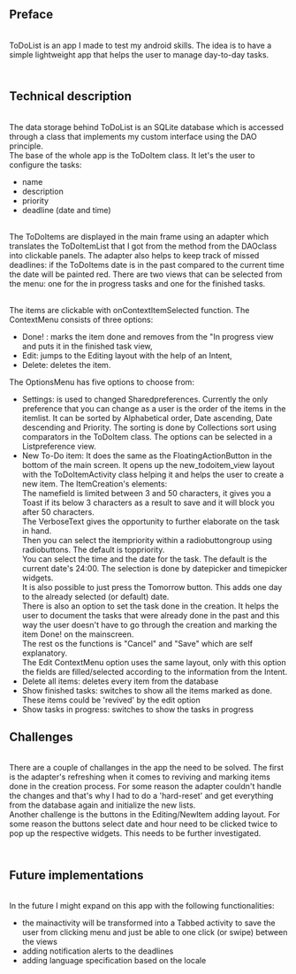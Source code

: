 <h2>Preface</h2>
<p><br />ToDoList is an app I made to test my android skills. The idea is to have a simple lightweight app that helps the user to manage day-to-day tasks.</p>
<h2><br />Technical description</h2>
<p><br />The data storage behind ToDoList is an SQLite database which is accessed through a class that implements my custom interface using the DAO principle. <br />The base of the whole app is the ToDoItem class. It let's the user to configure the tasks:</p>
<ul>
<li>name</li>
<li>description</li>
<li>priority</li>
<li>deadline (date and time)</li>
</ul>
<p><br />The ToDoItems are displayed in the main frame using an adapter which translates the ToDoItemList that I got from the method from the DAOclass into clickable panels. The adapter also helps to keep track of missed deadlines: if the ToDoItems date is in the past compared to the current time the date will be painted red. There are two views that can be selected from the menu: one for the in progress tasks and one for the finished tasks.</p>
<p><br />The items are clickable with onContextItemSelected function. The ContextMenu consists of three options:</p>
<ul>
<li>Done! : marks the item done and removes from the "In progress view and puts it in the finished task view,</li>
<li>Edit: jumps to the Editing layout with the help of an Intent,</li>
<li>Delete: deletes the item.</li>
</ul>
<p>The OptionsMenu has five options to choose from:</p>
<ul>
<li>Settings: is used to changed Sharedpreferences. Currently the only preference that you can change as a user is the order of the items in the itemlist. It can be sorted by Alphabetical order, Date ascending, Date descending and Priority. The sorting is done by Collections sort using comparators in the ToDoItem class. The options can be selected in a Listpreference view.</li>
<li>New To-Do item: It does the same as the FloatingActionButton in the bottom of the main screen. It opens up the new_todoitem_view layout with the ToDoItemActivity class helping it and helps the user to create a new item. The ItemCreation's elements:<br />The namefield is limited between 3 and 50 characters, it gives you a Toast if its below 3 characters as a result to save and it will block you after 50 characters.<br />The VerboseText gives the opportunity to further elaborate on the task in hand.<br />Then you can select the itempriority within a radiobuttongroup using radiobuttons. The default is toppriority.<br />You can select the time and the date for the task. The default is the current date's 24:00. The selection is done by datepicker and timepicker widgets. <br />It is also possible to just press the Tomorrow button. This adds one day to the already selected (or default) date. <br />There is also an option to set the task done in the creation. It helps the user to document the tasks that were already done in the past and this way the user doesn't have to go through the creation and marking the item Done! on the mainscreen.<br />The rest os the functions is "Cancel" and "Save" which are self explanatory.<br />The Edit ContextMenu option uses the same layout, only with this option the fields are filled/selected according to the information from the Intent.</li>
<li>Delete all items: deletes every item from the database</li>
<li>Show finished tasks: switches to show all the items marked as done. These items could be 'revived' by the edit option</li>
<li>Show tasks in progress: switches to show the tasks in progress</li>
</ul>
<h2>Challenges</h2>
<p><br />There are a couple of challanges in the app the need to be solved. The first is the adapter's refreshing when it comes to reviving and marking items done in the creation process. For some reason the adapter couldn't handle the changes and that's why I had to do a 'hard-reset' and get everything from the database again and initialize the new lists.<br />Another challenge is the buttons in the Editing/NewItem adding layout. For some reason the buttons select date and hour need to be clicked twice to pop up the respective widgets. This needs to be further investigated.</p>
<h2><br />Future implementations</h2>
<p><br />In the future I might expand on this app with the following functionalities:</p>
<ul>
<li>the mainactivity will be transformed into a Tabbed activity to save the user from clicking menu and just be able to one click (or swipe) between the views</li>
<li>adding notification alerts to the deadlines</li>
<li>adding language specification based on the locale</li>
</ul>
